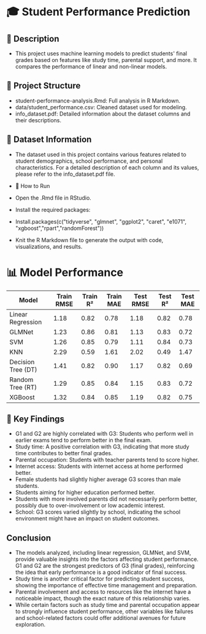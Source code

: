 # 🎓 Student Performance Prediction

## 📝 Description
* This project uses machine learning models to predict students' final grades based on features like study time, parental support, and more. It compares the performance of linear and non-linear models.

## 📁 Project Structure
* student-performance-analysis.Rmd: Full analysis in R Markdown.
* data/student_performance.csv: Cleaned dataset used for modeling.
* info_dataset.pdf: Detailed information about the dataset columns and their descriptions.

## 📂 Dataset Information
* The dataset used in this project contains various features related to student demographics, school performance, and personal characteristics. For a detailed description of each column and its values, please refer to the info_dataset.pdf file.

* 🚀 How to Run
* Open the .Rmd file in RStudio.
* Install the required packages:
* Install.packages(c("tidyverse", "glmnet", "ggplot2", "caret", "e1071", "xgboost","rpart","randomForest"))
* Knit the R Markdown file to generate the output with code, visualizations, and results.

# 📊 Model Performance

| Model              | Train RMSE | Train R² | Train MAE | Test RMSE | Test R² | Test MAE |
| ------------------ | ---------- | -------- | --------- | --------- | ------- | -------- |
| Linear Regression  | 1.18       | 0.82     | 0.78      | 1.18      | 0.82    | 0.78     |
| GLMNet             | 1.23       | 0.86     | 0.81      | 1.13      | 0.83    | 0.72     |
| SVM                | 1.26       | 0.85     | 0.79      | 1.11      | 0.84    | 0.73     |
| KNN                | 2.29       | 0.59     | 1.61      | 2.02      | 0.49    | 1.47     |
| Decision Tree (DT) | 1.41       | 0.82     | 0.90      | 1.17      | 0.82    | 0.69     |
| Random Tree (RT)   | 1.29       | 0.85     | 0.84      | 1.15      | 0.83    | 0.72     |
| XGBoost            | 1.32       | 0.84     | 0.85      | 1.19      | 0.82    | 0.75     |

## 📌 Key Findings
* G1 and G2 are highly correlated with G3: Students who perform well in earlier exams tend to perform better in the final exam.
* Study time: A positive correlation with G3, indicating that more study time contributes to better final grades.
* Parental occupation: Students with teacher parents tend to score higher.
* Internet access: Students with internet access at home performed better.
* Female students had slightly higher average G3 scores than male students.
* Students aiming for higher education performed better.
* Students with more involved parents did not necessarily perform better, possibly due to over-involvement or low academic interest.
* School: G3 scores varied slightly by school, indicating the school environment might have an impact on student outcomes.

##  Conclusion
* The models analyzed, including linear regression, GLMNet, and SVM, provide valuable insights into the factors affecting student performance. G1 and G2 are the strongest predictors of G3 (final grades), reinforcing the idea that early performance is a good indicator of final success.
* Study time is another critical factor for predicting student success, showing the importance of effective time management and preparation.
* Parental involvement and access to resources like the internet have a noticeable impact, though the exact nature of this relationship varies.
* While certain factors such as study time and parental occupation appear to strongly influence student performance, other variables like failures and school-related factors could offer additional avenues for future exploration.
